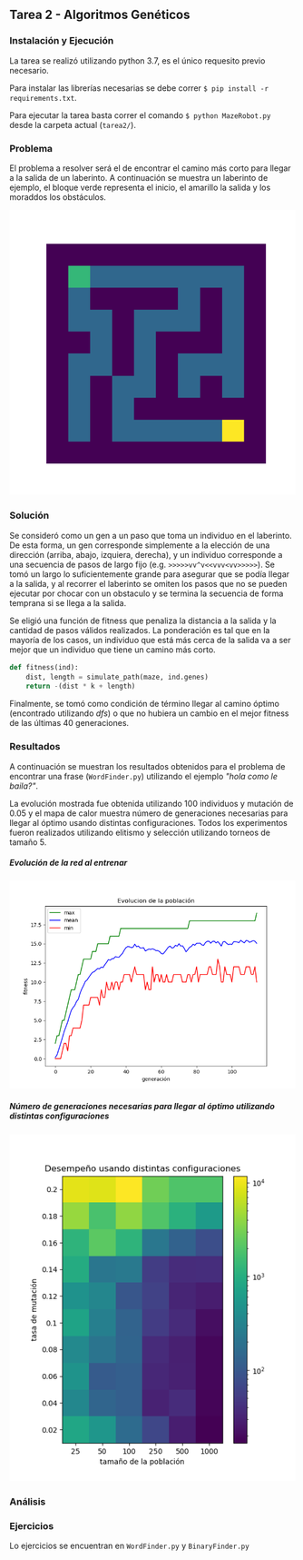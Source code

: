## Tarea 2 - Algoritmos Genéticos

### Instalación y Ejecución

La tarea se realizó utilizando python 3.7, es el único requesito previo necesario.

Para instalar las librerías necesarias se debe correr `$ pip install -r requirements.txt`.

Para ejecutar la tarea basta correr el comando `$ python MazeRobot.py` desde la carpeta actual (`tarea2/`).


### Problema

El problema a resolver será el de encontrar el camino más corto para llegar a la salida de un laberinto. A continuación se muestra un laberinto de ejemplo, el bloque verde representa el inicio, el amarillo la salida y los moraddos los obstáculos.

![laberinth](./img/laberinth.png)


### Solución

Se consideró como un gen a un paso que toma un individuo en el laberinto. De esta forma, un gen corresponde simplemente a la elección de una dirección (arriba, abajo, izquiera, derecha), y un individuo corresponde a una secuencia de pasos de largo fijo (e.g. `>>>>>vv^v<<vvv<vv>>>>>`). Se tomó un largo lo suficientemente grande para asegurar que se podía llegar a la salida, y al recorrer el laberinto se omiten los pasos que no se pueden ejecutar por chocar con un obstaculo y se termina la secuencia de forma temprana si se llega a la salida.

Se eligió una función de fitness que penaliza la distancia a la salida y la cantidad de pasos válidos realizados. La ponderación es tal que en la mayoría de los casos, un individuo que está más cerca de la salida va a ser mejor que un individuo que tiene un camino más corto.

```python
def fitness(ind):
    dist, length = simulate_path(maze, ind.genes)
    return -(dist * k + length)
```

Finalmente, se tomó como condición de término llegar al camino óptimo (encontrado utilizando *dfs*) o que no hubiera un cambio en el mejor fitness de las últimas 40 generaciones.

### Resultados

A continuación se muestran los resultados obtenidos para el problema de encontrar una frase (`WordFinder.py`) utilizando el ejemplo *"hola como le baila?"*.

La evolución mostrada fue obtenida utilizando 100 individuos y mutación de 0.05 y el mapa de calor muestra número de generaciones necesarias para llegar al óptimo usando distintas configuraciones. Todos los experimentos fueron realizados utilizando elitismo y selección utilizando torneos de tamaño 5.

##### Evolución de la red al entrenar
![evolution](./img/popEvolution.png)

##### Número de generaciones necesarias para llegar al óptimo utilizando distintas configuraciones
![configurations](./img/configurations2.png)


### Análisis



### Ejercicios

Lo ejercicios se encuentran en `WordFinder.py` y `BinaryFinder.py`
